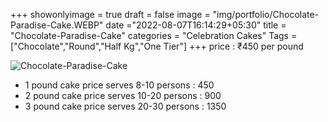 +++
showonlyimage = true
draft = false
image = "img/portfolio/Chocolate-Paradise-Cake.WEBP"
date ="2022-08-07T16:14:29+05:30"
title = "Chocolate-Paradise-Cake"
categories = "Celebration Cakes"
Tags = ["Chocolate","Round","Half Kg","One Tier"]
+++
price : ₹450 per pound
<!--more-->
![Chocolate-Paradise-Cake](/img/portfolio/Chocolate-Paradise-Cake.WEBP)
* 1 pound cake price serves 8-10 persons : 450
* 2 pound cake price serves 10-20 persons : 900
* 3 pound cake price serves 20-30 persons : 1350

